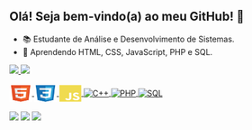 ## Olá! Seja bem-vindo(a) ao meu GitHub! 👋

- 📚 Estudante de Análise e Desenvolvimento de Sistemas.
- 🌱 Aprendendo HTML, CSS, JavaScript, PHP e SQL.

<div>
  <a href="https://github.com/whymat">
  <img height="160em" src="https://github-readme-stats.vercel.app/api?username=tplopes7&show_icons=true&theme=dracula&include_all_commits=true&count_private=true"/>
  <img height="160em" src="https://github-readme-stats.vercel.app/api/top-langs/?username=tplopes7&layout=compact&langs_count=7&theme=tokyonight"/>
</div>

<div style="display: inline_block"><br>
  <img align="center" alt="HTML" height="30" width="40" src="https://raw.githubusercontent.com/devicons/devicon/master/icons/html5/html5-original.svg">
  <img align="center" alt="CSS" height="30" width="40" src="https://raw.githubusercontent.com/devicons/devicon/master/icons/css3/css3-original.svg">
  <img align="center" alt="JavaScript" height="30" width="40" src="https://raw.githubusercontent.com/devicons/devicon/master/icons/javascript/javascript-plain.svg">
  <img align="center" alt="C++" height="40" width="40" src="https://sdtimes.com/wp-content/uploads/2018/03/cpppp.png">
  <img align="center" alt="PHP" height="40" width="40" src="https://pngimg.com/uploads/php/php_PNG25.png">
  <img align="center" alt="SQL" height="40" width="50" src="https://www.abd.es/wp-content/uploads/2018/11/sql-server-logo.png">
 
  
</div>

<br>

<div>
  <a href="https://instagram.com/tplopes7" target="_blank"><img src="https://img.shields.io/badge/-Instagram-%23E4405F?style=for-the-badge&logo=instagram&logoColor=white" target="_blank"></a>
  <a href="https://www.linkedin.com/in/tplopes7/" target="_blank"><img src="https://img.shields.io/badge/-LinkedIn-%230077B5?style=for-the-badge&logo=linkedin&logoColor=white" target="_blank"></a> 
  <a href = "mailto:thais2422@gmail.com"><img src="https://img.shields.io/badge/-Gmail-%23333?style=for-the-badge&logo=gmail&logoColor=white" target="_blank"></a>
</div>
